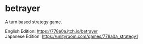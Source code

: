 # betrayer

A turn based strategy game.

English Edition: https://778a0a.itch.io/betrayer  
Japanese Edition: https://unityroom.com/games/778a0a_strategy1
